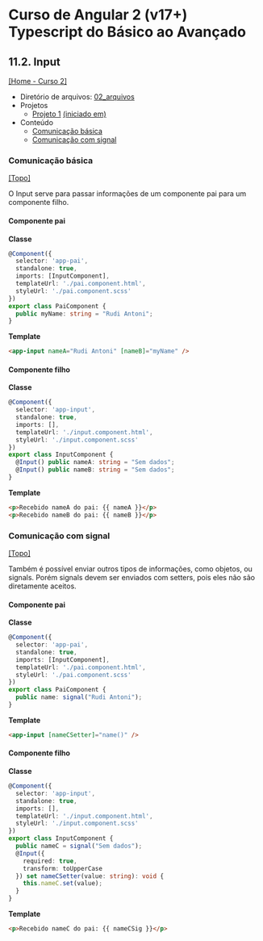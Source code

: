 # Curso de Angular 2 (v17+) Typescript do Básico ao Avançado

## 11.2. Input
[[Home - Curso 2]](../../README.md#curso-2)<br />

- Diretório de arquivos: [02_arquivos](./02_arquivos/)
- Projetos
  - [Projeto 1](./02_arquivos/proj_01) [(iniciado em)](#comunicação-básica)
- Conteúdo
  - [Comunicação básica](#comunicação-básica)
  - [Comunicação com signal](#comunicação-com-signal)

### Comunicação básica
[[Topo]](#)<br />

O Input serve para passar informações de um componente pai para um componente filho.

#### Componente pai

**Classe**
```typescript
@Component({
  selector: 'app-pai',
  standalone: true,
  imports: [InputComponent],
  templateUrl: './pai.component.html',
  styleUrl: './pai.component.scss'
})
export class PaiComponent {
  public myName: string = "Rudi Antoni";
}
```

**Template**
```html
<app-input nameA="Rudi Antoni" [nameB]="myName" />
```

#### Componente filho

**Classe**
```typescript
@Component({
  selector: 'app-input',
  standalone: true,
  imports: [],
  templateUrl: './input.component.html',
  styleUrl: './input.component.scss'
})
export class InputComponent {
  @Input() public nameA: string = "Sem dados";
  @Input() public nameB: string = "Sem dados";
}
```

**Template**
```html
<p>Recebido nameA do pai: {{ nameA }}</p>
<p>Recebido nameB do pai: {{ nameB }}</p>
```

### Comunicação com signal
[[Topo]](#)<br />

Também é possível enviar outros tipos de informações, como objetos, ou signals. Porém signals devem ser enviados com setters, pois eles não são diretamente aceitos.

#### Componente pai

**Classe**
```typescript
@Component({
  selector: 'app-pai',
  standalone: true,
  imports: [InputComponent],
  templateUrl: './pai.component.html',
  styleUrl: './pai.component.scss'
})
export class PaiComponent {
  public name: signal("Rudi Antoni");
}
```

**Template**
```html
<app-input [nameCSetter]="name()" />
```

#### Componente filho

**Classe**
```typescript
@Component({
  selector: 'app-input',
  standalone: true,
  imports: [],
  templateUrl: './input.component.html',
  styleUrl: './input.component.scss'
})
export class InputComponent {
  public nameC = signal("Sem dados");
  @Input({
    required: true,
    transform: toUpperCase
  }) set nameCSetter(value: string): void {
    this.nameC.set(value);
  }  
}
```

**Template**
```html
<p>Recebido nameC do pai: {{ nameCSig }}</p>
```
